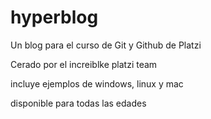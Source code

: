 # hyperblog
Un blog  para el curso de Git y Github  de Platzi


Cerado por el increiblke platzi team

incluye ejemplos de windows, linux y mac

disponible para todas las edades